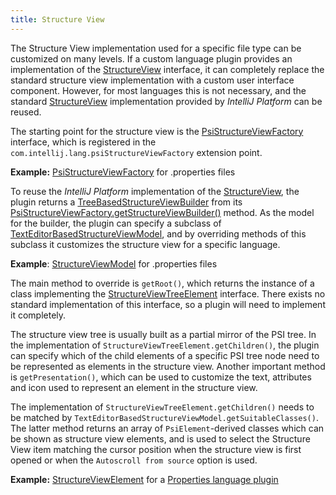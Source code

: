 ```yaml
---
title: Structure View
---
```


The Structure View implementation used for a specific file type can be customized on many levels.
If a custom language plugin provides an implementation of the
[StructureView](https://upsource.jetbrains.com/idea-community/file/1731d054af4ca27aa827c03929e27eeb0e6a8366/platform/structure-view-api/src/com/intellij/ide/structureView/StructureView.java)
interface, it can completely replace the standard structure view implementation with a custom user interface component.
However, for most languages this is not necessary, and the standard
[StructureView](https://upsource.jetbrains.com/idea-community/file/1731d054af4ca27aa827c03929e27eeb0e6a8366/platform/structure-view-api/src/com/intellij/ide/structureView/StructureView.java)
implementation provided by *IntelliJ Platform* can be reused.

The starting point for the structure view is the
[PsiStructureViewFactory](https://upsource.jetbrains.com/idea-community/file/1731d054af4ca27aa827c03929e27eeb0e6a8366/platform/structure-view-api/src/com/intellij/lang/PsiStructureViewFactory.java)
interface, which is registered in the `com.intellij.lang.psiStructureViewFactory` extension point.

**Example:**
[PsiStructureViewFactory](https://upsource.jetbrains.com/idea-community/file/1731d054af4ca27aa827c03929e27eeb0e6a8366/plugins/properties/src/com/intellij/lang/properties/structureView/PropertiesStructureViewBuilderFactory.java)
for .properties files


To reuse the *IntelliJ Platform* implementation of the
[StructureView](https://upsource.jetbrains.com/idea-community/file/1731d054af4ca27aa827c03929e27eeb0e6a8366/platform/structure-view-api/src/com/intellij/ide/structureView/StructureView.java),
the plugin returns a
[TreeBasedStructureViewBuilder](https://upsource.jetbrains.com/idea-community/file/1731d054af4ca27aa827c03929e27eeb0e6a8366/platform/structure-view-api/src/com/intellij/ide/structureView/TreeBasedStructureViewBuilder.java)
from its
[PsiStructureViewFactory.getStructureViewBuilder()](https://github.com/JetBrains/intellij-community/blob/master/platform/structure-view-api/src/com/intellij/lang/PsiStructureViewFactory.java#L35)
method.
As the model for the builder, the plugin can specify a subclass of
[TextEditorBasedStructureViewModel](https://upsource.jetbrains.com/idea-community/file/1731d054af4ca27aa827c03929e27eeb0e6a8366/platform/structure-view-api/src/com/intellij/ide/structureView/TextEditorBasedStructureViewModel.java),
and by overriding methods of this subclass it customizes the structure view for a specific language.

**Example**:
[StructureViewModel](https://upsource.jetbrains.com/idea-community/file/1731d054af4ca27aa827c03929e27eeb0e6a8366/plugins/properties/properties-psi-impl/src/com/intellij/lang/properties/structureView/PropertiesFileStructureViewModel.java)
for .properties files


The main method to override is `getRoot()`, which returns the instance of a class implementing the
[StructureViewTreeElement](https://upsource.jetbrains.com/idea-community/file/1731d054af4ca27aa827c03929e27eeb0e6a8366/platform/structure-view-api/src/com/intellij/ide/structureView/StructureViewTreeElement.java)
interface.
There exists no  standard implementation of this interface, so a plugin will need to implement it completely.

The structure view tree is usually built as a partial mirror of the PSI tree.
In the implementation of
`StructureViewTreeElement.getChildren()`,
the plugin can specify which of the child elements of a specific PSI tree node need to be represented as elements in the structure view.
Another important method is `getPresentation()`, which can be used to customize the text, attributes and icon used to represent an element in the structure view.

The implementation of `StructureViewTreeElement.getChildren()` needs to be matched by `TextEditorBasedStructureViewModel.getSuitableClasses()`.
The latter method returns an array of `PsiElement`\-derived classes which can be shown as structure view elements, and is used to select the Structure View item matching the cursor position when the structure view is first opened or when the `Autoscroll from source` option is used.

**Example:**
[StructureViewElement](https://upsource.jetbrains.com/idea-community/file/1731d054af4ca27aa827c03929e27eeb0e6a8366/plugins/properties/properties-psi-impl/src/com/intellij/lang/properties/structureView/PropertiesStructureViewElement.java)
for a
[Properties language plugin](https://github.com/JetBrains/intellij-community/tree/master/plugins/properties/)
